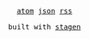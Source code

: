 <br />
<br />
<br />
<br />
<br />
<br />
<br />
<br />
<br />
<br />
<br />
<br />
<div style="color: #111; margin: auto; width: 100%; text-align: center; font-family: monospace">
  <a href="atom.xml" style="color: #111">atom</a>
  <a href="feed.json" style="color: #111">json</a>
  <a href="rss.xml" style="color: #111">rss</a>
  <br />
  <br />
  built with <a href="https://github.com/jxv/stagen" style="color: #111">stagen</a>
</div>
<br />
<br />
<br />
